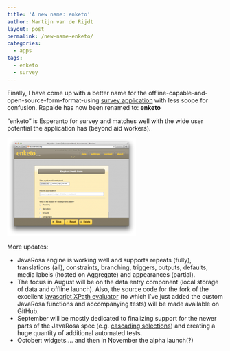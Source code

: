 ```yaml
---
title: 'A new name: enketo'
author: Martijn van de Rijdt
layout: post
permalink: /new-name-enketo/
categories:
  - apps
tags:
  - enketo
  - survey
---
```

Finally, I have come up with a better name for the offline-capable-and-open-source-form-format-using [survey application][1] with less scope for confusion. Rapaide has now been renamed to: **enketo**

 [1]: /enketos-new-architecture/ "Enketo’s New Architecture"

“enketo” is Esperanto for survey and matches well with the wide user potential the application has (beyond aid workers).

[![enketo screenshot][2]][3]

 [2]: ../files/2012/08/elephantdeath-300x228.png
 [3]: http://enketo.org

More updates:

*   JavaRosa engine is working well and supports repeats (fully), translations (all), constraints, branching, triggers, outputs, defaults, media labels (hosted on Aggregate) and appearances (partial).
*   The focus in August will be on the data entry component (local storage of data and offline launch). Also, the source code for the fork of the excellent [javascript XPath evaluator][3] (to which I’ve just added the custom JavaRosa functions and accompanying tests) will be made available on GitHub.
*   September will be mostly dedicated to finalizing support for the newer parts of the JavaRosa spec (e.g. [cascading selections][4]) and creating a huge quantity of additional automated tests.
*   October: widgets…. and then in November the alpha launch(?)

 [3]: http://www.pokret.org/products/xpathjs-javascript-based-xpath-library/ "Link to developer of XPathJS"
 [4]: http://opendatakit.org/help/form-design/cascading-selects/ "Technical article about the new cascading selects in ODK"